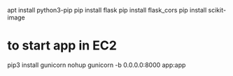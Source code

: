 apt install python3-pip
pip install flask
pip install flask_cors
pip install scikit-image

to start app in EC2
==================
pip3 install gunicorn
nohup gunicorn -b 0.0.0.0:8000 app:app

